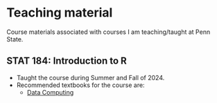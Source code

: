# Teaching material
Course materials associated with courses I am teaching/taught at Penn State.

## STAT 184: Introduction to R
- Taught the course during Summer and Fall of 2024.
- Recommended textbooks for the course are:
    * [Data Computing](https://dtkaplan.github.io/DataComputingEbook/)
